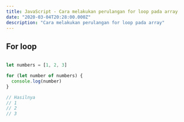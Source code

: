 ```yaml
---
title: JavaScript - Cara melakukan perulangan for loop pada array
date: "2020-03-04T20:28:00.000Z"
description: "Cara melakukan perulangan for loop pada array"
---
```


## For loop

```javascript

let numbers = [1, 2, 3]

for (let number of numbers) {
  console.log(number)
}

// Hasilnya
// 1
// 2
// 3

```


